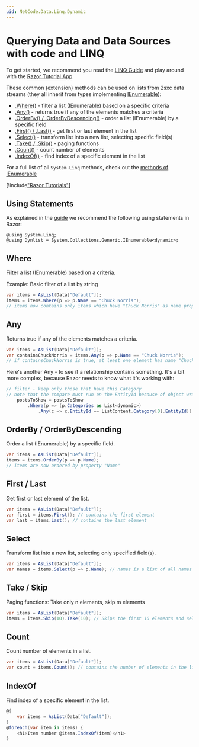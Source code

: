 ```yaml
---
uid: NetCode.Data.Linq.Dynamic
---
```

# Querying Data and Data Sources with code and LINQ

To get started, we recommend you read the [LINQ Guide](xref:NetCode.Data.Linq.Guide) and play around with the [Razor Tutorial App](https://2sxc.org/en/apps/app/razor-tutorial)

These common (extension) methods can be used on lists from 2sxc data streams (they all inherit from types implementing [IEnumerable](https://msdn.microsoft.com/de-de/library/system.collections.ienumerable(v=vs.110).aspx)):

* [.Where()](#where) - filter a list (IEnumerable) based on a specific criteria
* [.Any()](#any) - returns true if any of the elements matches a criteria
* [.OrderBy() / .OrderByDescending()](#orderby--orderbydescending) - order a list (IEnumerable) by a specific field
* [.First() / .Last()](#first--last) - get first or last element in the list
* [.Select()](#select) - transform list into a new list, selecting specific field(s)
* [.Take() / .Skip()](#take--skip) - paging functions
* [.Count()](#count) - count number of elements
* [.IndexOf()](#indexof) - find index of a specific element in the list

For a full list of all `System.Linq` methods, check out the [methods of IEnumerable](https://docs.microsoft.com/en-us/dotnet/api/system.linq.enumerable?view=netframework-4.7.2#methods)

[!include["Razor Tutorials"](~/shared/tutorials/razor.md)]


## Using Statements

As explained in the [guide](xref:NetCode.Data.Linq.Guide) we recommend the following using statements in Razor:

```razor
@using System.Linq;
@using Dynlist = System.Collections.Generic.IEnumerable<dynamic>;
```

## Where

Filter a list (IEnumerable) based on a criteria.

Example: Basic filter of a list by string

```C#
var items = AsList(Data["Default"]);
items = items.Where(p => p.Name == "Chuck Norris");
// items now contains only items which have "Chuck Norris" as name property
```

## Any

Returns true if any of the elements matches a criteria.

```C#
var items = AsList(Data["Default"]);
var containsChuckNorris = items.Any(p => p.Name == "Chuck Norris");
// if containsChuckNorris is true, at least one element has name "Chuck Norris"
```

Here's another Any - to see if a relationship contains something. It's a bit more complex, because Razor needs to know what it's working with:

```cs
// filter - keep only those that have this Category
// note that the compare must run on the EntityId because of object wrapping/unwrapping
    postsToShow = postsToShow
        .Where(p => (p.Categories as List<dynamic>)
            .Any(c => c.EntityId == ListContent.Category[0].EntityId))

```

## OrderBy / OrderByDescending

Order a list (IEnumerable) by a specific field.

```C#
var items = AsList(Data["Default"]);
items = items.OrderBy(p => p.Name);
// items are now ordered by property "Name"
```

## First / Last

Get first or last element of the list.

```C#
var items = AsList(Data["Default"]);
var first = items.First(); // contains the first element
var last = items.Last(); // contains the last element
```

## Select

Transform list into a new list, selecting only specified field(s).

```C#
var items = AsList(Data["Default"]);
var names = items.Select(p => p.Name); // names is a list of all names
```

## Take / Skip

Paging functions: Take only n elements, skip m elements

```C#
var items = AsList(Data["Default"]);
items = items.Skip(10).Take(10); // Skips the first 10 elements and select only 10
```

## Count

Count number of elements in a list.

```C#
var items = AsList(Data["Default"]);
var count = items.Count(); // contains the number of elements in the list
```

## IndexOf

Find index of a specific element in the list.

```C#
@{
    var items = AsList(Data["Default"]);
}
@foreach(var item in items) {
    <h1>Item number @items.IndexOf(item)</h1>
}
```
